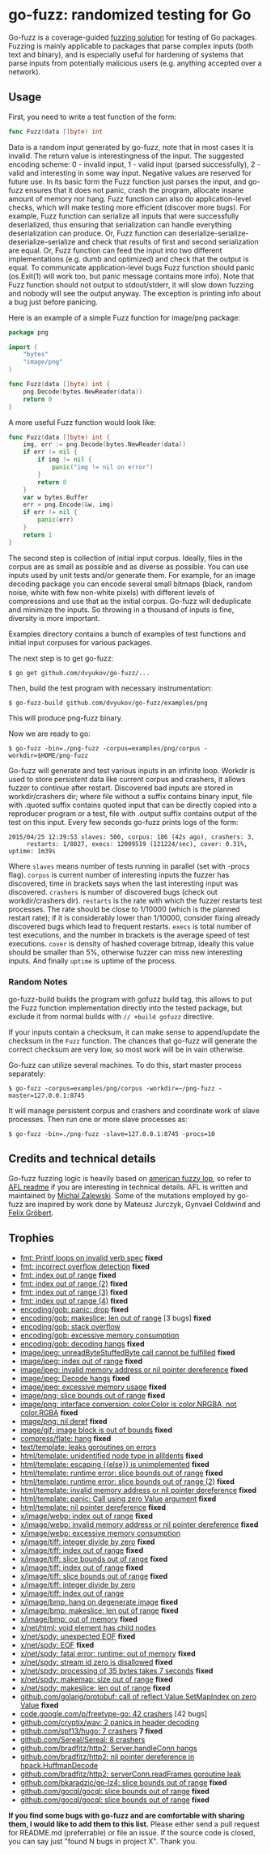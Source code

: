 # go-fuzz: randomized testing for Go

Go-fuzz is a coverage-guided [fuzzing solution](http://en.wikipedia.org/wiki/Fuzz_testing) for testing of Go packages.
Fuzzing is mainly applicable to packages that parse complex inputs (both text
and binary), and is especially useful for hardening of systems that parse inputs
from potentially malicious users (e.g. anything accepted over a network).

## Usage

First, you need to write a test function of the form:
```go
func Fuzz(data []byte) int
```
Data is a random input generated by go-fuzz, note that in most cases it is
invalid. The return value is interestingness of the input. The suggested
encoding scheme: 0 - invalid input, 1 - valid input (parsed successfully),
2 - valid and interesting in some way input. Negative values are reserved for
future use. In its basic form the Fuzz function just parses the input, and
go-fuzz ensures that it does not panic, crash the program, allocate insane
amount of memory nor hang. Fuzz function can also do application-level checks,
which will make testing more efficient (discover more bugs). For example,
Fuzz function can serialize all inputs that were successfully deserialized,
thus ensuring that serialization can handle everything deserialization can
produce. Or, Fuzz function can deserialize-serialize-deserialize-serialize
and check that results of first and second serialization are equal. Or, Fuzz
function can feed the input into two different implementations (e.g. dumb and
optimized) and check that the output is equal. To communicate application-level
bugs Fuzz function should panic (os.Exit(1) will work too, but panic message
contains more info). Note that Fuzz function should not output to stdout/stderr,
it will slow down fuzzing and nobody will see the output anyway. The exception
is printing info about a bug just before panicing.

Here is an example of a simple Fuzz function for image/png package:
```go
package png

import (
	"bytes"
	"image/png"
)

func Fuzz(data []byte) int {
	png.Decode(bytes.NewReader(data))
	return 0
}
```

A more useful Fuzz function would look like:
```go
func Fuzz(data []byte) int {
	img, err := png.Decode(bytes.NewReader(data))
	if err != nil {
		if img != nil {
			panic("img != nil on error")
		}
		return 0
	}
	var w bytes.Buffer
	err = png.Encode(&w, img)
	if err != nil {
		panic(err)
	}
	return 1
}
```

The second step is collection of initial input corpus. Ideally, files in the
corpus are as small as possible and as diverse as possible. You can use inputs
used by unit tests and/or generate them. For example, for an image decoding
package you can encode several small bitmaps (black, random noise, white with
few non-white pixels) with different levels of compressions and use that as the
initial corpus. Go-fuzz will deduplicate and minimize the inputs. So throwing in
a thousand of inputs is fine, diversity is more important.

Examples directory contains a bunch of examples of test functions and initial
input corpuses for various packages.

The next step is to get go-fuzz:
```
$ go get github.com/dvyukov/go-fuzz/...
```

Then, build the test program with necessary instrumentation:
```
$ go-fuzz-build github.com/dvyukov/go-fuzz/examples/png
```
This will produce png-fuzz binary.

Now we are ready to go:
```
$ go-fuzz -bin=./png-fuzz -corpus=examples/png/corpus -workdir=$HOME/png-fuzz
```
Go-fuzz will generate and test various inputs in an infinite loop. Workdir is
used to store persistent data like current corpus and crashers, it allows fuzzer
to continue after restart. Discovered bad inputs are stored in workdir/crashers
dir; where file without a suffix contains binary input, file with .quoted suffix
contains quoted input that can be directly copied into a reproducer program or a
test, file with .output suffix contains output of the test on this input. Every
few seconds go-fuzz prints logs of the form:
```
2015/04/25 12:39:53 slaves: 500, corpus: 186 (42s ago), crashers: 3,
     restarts: 1/8027, execs: 12009519 (121224/sec), cover: 0.31%, uptime: 1m39s
```
Where ```slaves``` means number of tests running in parallel (set with -procs
flag). ```corpus``` is current number of interesting inputs the fuzzer has
discovered, time in brackets says when the last interesting input was
discovered. ```crashers``` is number of discovered bugs (check out
workdir/crashers dir). ```restarts``` is the rate with which the fuzzer restarts
test processes. The rate should be close to 1/10000 (which is the planned
restart rate); if it is considerably lower than 1/10000, consider fixing already
discovered bugs which lead to frequent restarts. ```execs``` is total number of
test executions, and the number in brackets is the average speed of test
executions. ```cover``` is density of hashed coverage bitmap, ideally this value
should be smaller than 5%, otherwise fuzzer can miss new interesting inputs.
And finally ```uptime``` is uptime of the process.

### Random Notes

go-fuzz-build builds the program with gofuzz build tag, this allows to put the
Fuzz function implementation directly into the tested package, but exclude it
from normal builds with ```// +build gofuzz``` directive.

If your inputs contain a checksum, it can make sense to append/update the checksum
in the ```Fuzz``` function. The chances that go-fuzz will generate the correct
checksum are very low, so most work will be in vain otherwise.

Go-fuzz can utilize several machines. To do this, start master process separately:
```
$ go-fuzz -corpus=examples/png/corpus -workdir=~/png-fuzz -master=127.0.0.1:8745
```
It will manage persistent corpus and crashers and coordinate work of slave processes.
Then run one or more slave processes as:
```
$ go-fuzz -bin=./png-fuzz -slave=127.0.0.1:8745 -procs=10
```

## Credits and technical details

Go-fuzz fuzzing logic is heavily based on [american fuzzy lop](http://lcamtuf.coredump.cx/afl/),
so refer to [AFL readme](http://lcamtuf.coredump.cx/afl/README.txt) if you are
interesting in technical details. AFL is written and maintained by
[Michal Zalewski](http://lcamtuf.coredump.cx/). Some of the mutations employed
by go-fuzz are inspired by work done by Mateusz Jurczyk, Gynvael Coldwind and
[Felix Gröbert](https://twitter.com/fel1x).

## Trophies

- [fmt: Printf loops on invalid verb spec](https://github.com/golang/go/issues/10674) **fixed**
- [fmt: incorrect overflow detection](https://github.com/golang/go/issues/10695) **fixed**
- [fmt: index out of range](https://github.com/golang/go/issues/10675) **fixed**
- [fmt: index out of range (2)](https://github.com/golang/go/issues/10745) **fixed**
- [fmt: index out of range (3)](https://github.com/golang/go/issues/10770) **fixed**
- [fmt: index out of range (4)](https://github.com/golang/go/issues/10771) **fixed**
- [encoding/gob: panic: drop](https://github.com/golang/go/issues/10272) **fixed**
- [encoding/gob: makeslice: len out of range](https://github.com/golang/go/issues/10273) [3 bugs] **fixed**
- [encoding/gob: stack overflow](https://github.com/golang/go/issues/10415)
- [encoding/gob: excessive memory consumption](https://github.com/golang/go/issues/10490)
- [encoding/gob: decoding hangs](https://github.com/golang/go/issues/10491) **fixed**
- [image/jpeg: unreadByteStuffedByte call cannot be fulfilled](https://github.com/golang/go/issues/10387) **fixed**
- [image/jpeg: index out of range](https://github.com/golang/go/issues/10388) **fixed**
- [image/jpeg: invalid memory address or nil pointer dereference](https://github.com/golang/go/issues/10389) **fixed**
- [image/jpeg: Decode hangs](https://github.com/golang/go/issues/10413) **fixed**
- [image/jpeg: excessive memory usage](https://github.com/golang/go/issues/10532) **fixed**
- [image/png: slice bounds out of range](https://github.com/golang/go/issues/10414) **fixed**
- [image/png: interface conversion: color.Color is color.NRGBA, not color.RGBA](https://github.com/golang/go/issues/10423) **fixed**
- [image/png: nil deref](https://github.com/golang/go/issues/10493) **fixed**
- [image/gif: image block is out of bounds](https://github.com/golang/go/issues/10676) **fixed**
- [compress/flate: hang](https://github.com/golang/go/issues/10426) **fixed**
- [text/template: leaks goroutines on errors](https://github.com/golang/go/issues/10574#ref-issue-71873016)
- [html/template: unidentified node type in allIdents](https://github.com/golang/go/issues/10610) **fixed**
- [html/template: escaping {{else}} is unimplemented](https://github.com/golang/go/issues/10611) **fixed**
- [html/template: runtime error: slice bounds out of range](https://github.com/golang/go/issues/10612) **fixed**
- [html/template: runtime error: slice bounds out of range (2)](https://github.com/golang/go/issues/10613) **fixed**
- [html/template: invalid memory address or nil pointer dereference](https://github.com/golang/go/issues/10615) **fixed**
- [html/template: panic: Call using zero Value argument](https://github.com/golang/go/issues/10634) **fixed**
- [html/template: nil pointer dereference](https://github.com/golang/go/issues/10673) **fixed**
- [x/image/webp: index out of range](https://github.com/golang/go/issues/10383) **fixed**
- [x/image/webp: invalid memory address or nil pointer dereference](https://github.com/golang/go/issues/10384) **fixed**
- [x/image/webp: excessive memory consumption](https://github.com/golang/go/issues/10790)
- [x/image/tiff: integer divide by zero](https://github.com/golang/go/issues/10393) **fixed**
- [x/image/tiff: index out of range](https://github.com/golang/go/issues/10394) **fixed**
- [x/image/tiff: slice bounds out of range](https://github.com/golang/go/issues/10395) **fixed**
- [x/image/tiff: index out of range](https://github.com/golang/go/issues/10597) **fixed**
- [x/image/tiff: slice bounds out of range](https://github.com/golang/go/issues/10596) **fixed**
- [x/image/tiff: integer divide by zero](https://github.com/golang/go/issues/10711)
- [x/image/tiff: index out of range](https://github.com/golang/go/issues/10712)
- [x/image/bmp: hang on degenerate image](https://github.com/golang/go/issues/10746) **fixed**
- [x/image/bmp: makeslice: len out of range](https://github.com/golang/go/issues/10396) **fixed**
- [x/image/bmp: out of memory](https://github.com/golang/go/issues/10399) **fixed**
- [x/net/html: void element <link> has child nodes](https://github.com/golang/go/issues/10535)
- [x/net/spdy: unexpected EOF](https://github.com/golang/go/issues/10539) **fixed**
- [x/net/spdy: EOF](https://github.com/golang/go/issues/10540) **fixed**
- [x/net/spdy: fatal error: runtime: out of memory](https://github.com/golang/go/issues/10542) **fixed**
- [x/net/spdy: stream id zero is disallowed](https://github.com/golang/go/issues/10543) **fixed**
- [x/net/spdy: processing of 35 bytes takes 7 seconds](https://github.com/golang/go/issues/10544) **fixed**
- [x/net/spdy: makemap: size out of range](https://github.com/golang/go/issues/10545) **fixed**
- [x/net/spdy: makeslice: len out of range](https://github.com/golang/go/issues/10547) **fixed**
- [github.com/golang/protobuf: call of reflect.Value.SetMapIndex on zero Value](https://github.com/golang/protobuf/issues/27) **fixed**
- [code.google.com/p/freetype-go: 42 crashers](https://code.google.com/p/freetype-go/issues/detail?id=17) [42 bugs]
- [github.com/cryptix/wav: 2 panics in header decoding](https://github.com/cryptix/wav/commit/2f49a0df0d213ee323f694e7bdee8b8a097dc698#diff-f86b763600291cbceee077a33133434a)
- [github.com/spf13/hugo: 7 crashers](https://github.com/spf13/hugo/search?q=go-fuzz&type=Issues) **7 fixed**
- [github.com/Sereal/Sereal: 8 crashers](https://github.com/Sereal/Sereal/commit/c254cc3f2c48caffee6cd04ea8100a0150357a44)
- [github.com/bradfitz/http2: Server.handleConn hangs](https://github.com/bradfitz/http2/issues/53)
- [github.com/bradfitz/http2: nil pointer dereference in hpack.HuffmanDecode](https://github.com/bradfitz/http2/issues/56)
- [github.com/bradfitz/http2: serverConn.readFrames goroutine leak](https://github.com/bradfitz/http2/issues/58)
- [github.com/bkaradzic/go-lz4: slice bounds out of range](https://github.com/bkaradzic/go-lz4/commit/b8d4dc7b31511bf5f39dfdb02d2ea7662eb8407c) **fixed**
- [github.com/gocql/gocql: slice bounds out of range](https://github.com/gocql/gocql/commit/332853ab7b3c719dd67c657394139491c1f6deb7) **fixed**
- [github.com/gocql/gocql: slice bounds out of range](https://github.com/gocql/gocql/commit/58d90fab97daa2d9edd6e7a1b2a22bee8ce12c72) **fixed**

**If you find some bugs with go-fuzz and are comfortable with sharing them, I would like to add them to this list.** Please either send a pull request for README.md (preferrable) or file an issue. If the source code is closed, you can say just "found N bugs in project X". Thank you.
